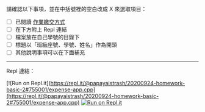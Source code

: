 請確認以下事項，並在中括號裡的空白改成 X 來選取項目：
* [ ] 已閱讀 [作業繳交方式](https://hackmd.io/@nssh/nscsc/%2F%40nssh%2Fsummit-homework)
* [ ] 在下方附上 Repl 連結
* [ ] 檔案放在自己學號的目錄下
* [ ] 標題以「班級座號、學號、姓名」作為開頭
* [ ] 其他說明事項可以在下面補充

---

Repl 連結：

[![Run on Repl.it](https://repl.it/@papayaistrash/20200924-homework-basic-2#755001/expense-app.cpp](https://repl.it/@papayaistrash/20200924-homework-basic-2#755001/expense-app.cpp)
[![Run on Repl.it](https://repl.it/@papayaistrash/20200924-homework-basic-2#755001/mario.cpp)](https://repl.it/@papayaistrash/20200924-homework-basic-2#755001/mario.cpp)
